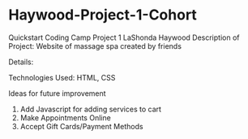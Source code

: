 # Haywood-Project-1-Cohort
Quickstart Coding Camp Project 1
LaShonda Haywood
Description of Project:
Website of massage spa created by friends

Details:

Technologies Used: HTML, CSS

Ideas for future improvement
1. Add Javascript for adding services to cart
2. Make Appointments Online
3. Accept Gift Cards/Payment Methods
